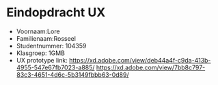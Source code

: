 # Eindopdracht UX

- Voornaam:Lore
- Familienaam:Rosseel
- Studentnummer: 104359
- Klasgroep: 1GMB
- UX prototype link: https://xd.adobe.com/view/deb44a4f-c9da-413b-4955-547e67fb7023-a885/
  https://xd.adobe.com/view/7bb8c797-83c3-4651-4d6c-5b3149fbbb63-0d89/ 
